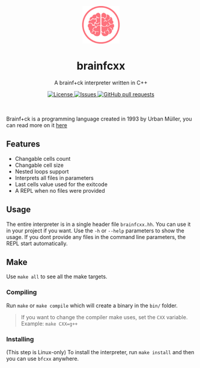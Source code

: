 <p align="center">
	<img width="100px" src="assets/logo.png"/>
	<h1 align="center">brainfcxx</h2>
	<p align="center">A brainf+ck interpreter written in C++</p>
</p>
<p align="center">
	<a href="./LICENSE">
		<img alt="License" src="https://img.shields.io/badge/license-GPL-blue?color=7aca00"/>
	</a>
	<a href="https://github.com/LordOfTrident/brainfcxx/issues">
		<img alt="Issues" src="https://img.shields.io/github/issues/LordOfTrident/brainfcxx?color=0088ff"/>
	</a>
	<a href="https://github.com/LordOfTrident/brainfcxx/pulls">
		<img alt="GitHub pull requests" src="https://img.shields.io/github/issues-pr/LordOfTrident/brainfcxx?color=0088ff"/>
	</a>
	<br><br><br>
</p>

Brainf+ck is a programming language created in 1993 by Urban Müller, you can read more on it [here](https://en.wikipedia.org/wiki/Brainfuck)

## Features
- Changable cells count
- Changable cell size
- Nested loops support
- Interprets all files in parameters
- Last cells value used for the exitcode
- A REPL when no files were provided

## Usage
The entire interpreter is in a single header file `brainfcxx.hh`. You can use it in your project if you want. Use the `-h` or `--help` parameters to show the usage. If you dont provide any files in the command line parameters, the REPL start automatically.

## Make
Use `make all` to see all the make targets.

### Compiling
Run `make` or `make compile` which will create a binary in the `bin/` folder.

> If you want to change the compiler make uses, set the `CXX` variable. Example: `make CXX=g++`

### Installing
(This step is Linux-only)
To install the interpreter, run `make install` and then you can use `bfcxx` anywhere.
